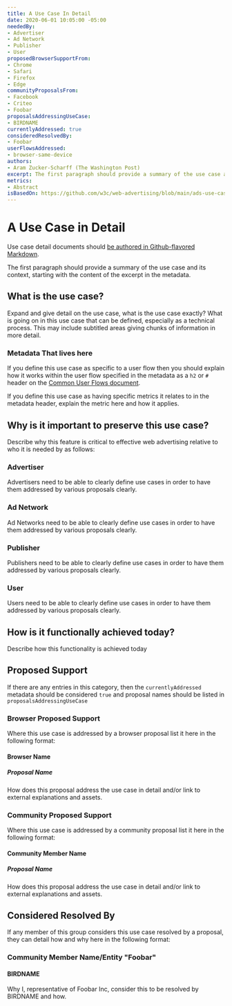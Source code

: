 ```yaml
---
title: A Use Case In Detail
date: 2020-06-01 10:05:00 -05:00
neededBy:
- Advertiser
- Ad Network
- Publisher
- User
proposedBrowserSupportFrom:
- Chrome
- Safari
- Firefox
- Edge
communityProposalsFrom:
- Facebook
- Criteo
- Foobar
proposalsAddressingUseCase:
- BIRDNAME
currentlyAddressed: true
consideredResolvedBy:
- Foobar
userFlowsAddressed:
- browser-same-device
authors: 
- Aram Zucker-Scharff (The Washington Post)
excerpt: The first paragraph should provide a summary of the use case and its context, starting with the content of the excerpt in the metadata.
metrics:
- Abstract 
isBasedOn: https://github.com/w3c/web-advertising/blob/main/ads-use-cases-template.md
---
```

# A Use Case in Detail

Use case detail documents should [be authored in Github-flavored Markdown](https://guides.github.com/features/mastering-markdown/).

The first paragraph should provide a summary of the use case and its context, starting with the content of the excerpt in the metadata.

## What is the use case?

Expand and give detail on the use case, what is the use case exactly? What is going on in this use case that can be defined, especially as a technical process. This may include subtitled areas giving chunks of information in more detail. 

### Metadata That lives here

If you define this use case as specific to a user flow then you should explain how it works within the user flow specified in the metadata as a `h2` or `#` header on the [Common User Flows document](https://github.com/w3c/web-advertising/blob/main/common-user-flows-in-web-advertising.md#browser--browser-same-device). 

If you define this use case as having specific metrics it relates to in the metadata header, explain the metric here and how it applies. 

## Why is it important to preserve this use case?

Describe why this feature is critical to effective web advertising relative to who it is needed by as follows: 

### Advertiser

Advertisers need to be able to clearly define use cases in order to have them addressed by various proposals clearly. 

### Ad Network

Ad Networks need to be able to clearly define use cases in order to have them addressed by various proposals clearly. 

### Publisher

Publishers need to be able to clearly define use cases in order to have them addressed by various proposals clearly. 

### User

Users need to be able to clearly define use cases in order to have them addressed by various proposals clearly. 

## How is it functionally achieved today?

Describe how this functionality is achieved today

## Proposed Support  

If there are any entries in this category, then the `currentlyAddressed` metadata should be considered `true` and proposal names should be listed in `proposalsAddressingUseCase`

### Browser Proposed Support  

Where this use case is addressed by a browser proposal list it here in the following format:

#### Browser Name

##### Proposal Name

How does this proposal address the use case in detail and/or link to external explanations and assets.

### Community Proposed Support

Where this use case is addressed by a community proposal list it here in the following format:

#### Community Member Name

##### Proposal Name

How does this proposal address the use case in detail and/or link to external explanations and assets.

## Considered Resolved By

If any member of this group considers this use case resolved by a proposal, they can detail how and why here in the following format:

### Community Member Name/Entity "Foobar"

#### BIRDNAME

Why I, representative of Foobar Inc, consider this to be resolved by BIRDNAME and how. 

